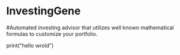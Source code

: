 # InvestingGene
#Automated investing advisor that utilizes well known mathematical formulas to customize your portfolio.

print("hello wrold")
